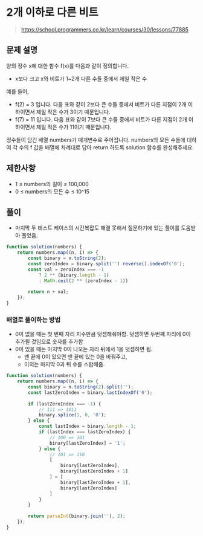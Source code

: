 # 2개 이하로 다른 비트
> https://school.programmers.co.kr/learn/courses/30/lessons/77885

## 문제 설명
양의 정수 x에 대한 함수 f(x)를 다음과 같이 정의합니다.

- x보다 크고 x와 비트가 1~2개 다른 수들 중에서 제일 작은 수

예를 들어,

- f(2) = 3 입니다. 다음 표와 같이 2보다 큰 수들 중에서 비트가 다른 지점이 2개 이하이면서 제일 작은 수가 3이기 때문입니다.
- f(7) = 11 입니다. 다음 표와 같이 7보다 큰 수들 중에서 비트가 다른 지점이 2개 이하이면서 제일 작은 수가 11이기 때문입니다.

정수들이 담긴 배열 numbers가 매개변수로 주어집니다. numbers의 모든 수들에 대하여 각 수의 f 값을 배열에 차례대로 담아 return 하도록 solution 함수를 완성해주세요.

## 제한사항
- 1 ≤ numbers의 길이 ≤ 100,000
- 0 ≤ numbers의 모든 수 ≤ 10^15

## 풀이
- 마지막 두 테스트 케이스의 시간복잡도 해결 못해서 질문하기에 있는 풀이를 도움받아 풀었음.

```js
function solution(numbers) {
    return numbers.map((n, i) => {
        const binary = n.toString(2);
        const zeroIndex = binary.split('').reverse().indexOf('0');
        const val = zeroIndex === -1
            ? 2 ** (binary.length - 1)
            : Math.ceil(2 ** (zeroIndex - 1))
        
        return n + val;
    });
}
```

### 배열로 풀이하는 방법
- 0이 없을 때는 첫 번째 자리 지수만큼 덧셈해줘야함. 덧셈하면 두번째 자리에 0이 추가될 것임으로 숫자를 추가함
- 0이 있을 때는 마지막 0이 나오는 자리 뒤에서 1을 덧셈하면 됨.
  - 맨 끝에 0이 있으면 맨 끝에 있는 0을 바꿔주고,
  - 이외는 마지막 0과 뒤 수를 스왑해줌.
```js
function solution(numbers) {
    return numbers.map((n, i) => {
        const binary = n.toString(2).split('');
        const lastZeroIndex = binary.lastIndexOf('0');
        
        if (lastZeroIndex === -1) {
            // 111 => 1011
            binary.splice(1, 0, '0');
        } else {
            const lastIndex = binary.length - 1;
            if (lastIndex === lastZeroIndex) {
                // 100 => 101
                binary[lastZeroIndex] = '1';
            } else {
                // 101 => 110
                [
                    binary[lastZeroIndex],
                    binary[lastZeroIndex + 1]
                ] = [
                    binary[lastZeroIndex + 1],
                    binary[lastZeroIndex]
                ]
            }
        }
        
        return parseInt(binary.join(''), 2);
    });
}
```
